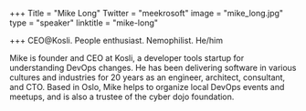 +++
Title = "Mike Long"
Twitter = "meekrosoft"
image = "mike_long.jpg"
type = "speaker"
linktitle = "mike-long"

+++
CEO@Kosli. People enthusiast. Nemophilist. He/him

Mike is founder and CEO at Kosli, a developer tools startup for understanding DevOps changes. He has been delivering software in various cultures and industries for 20 years as an engineer, architect, consultant, and CTO. Based in Oslo, Mike helps to organize local DevOps events and meetups, and is also a trustee of the cyber dojo foundation.
